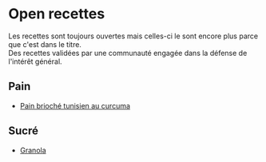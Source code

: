 # Open recettes

Les recettes sont toujours ouvertes mais celles-ci le sont encore plus parce que c'est dans le titre.  
Des recettes validées par une communauté engagée dans la défense de l'intérêt général.


## Pain

* [Pain brioché tunisien au curcuma](./pain_brioche_tunisien_curcuma.md)

## Sucré

* [Granola](./granola.md)
